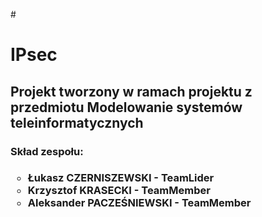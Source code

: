 #<h1> IPsec </h1>
<h2> Projekt tworzony w ramach projektu z przedmiotu Modelowanie systemów teleinformatycznych
<h3> Skład zespołu: <h3>
 <ul style="list-style-type:circle">
  <li>Łukasz CZERNISZEWSKI - TeamLider</li>
  <li>Krzysztof KRASECKI  - TeamMember</li>
  <li>Aleksander PACZEŚNIEWSKI  - TeamMember</li>
</ul>
